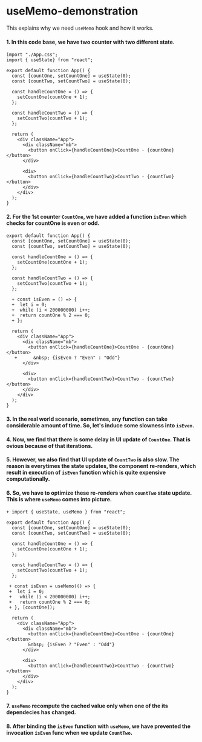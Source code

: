 # useMemo-demonstration
This explains why we need `useMemo` hook and how it works.

#### 1. In this code base, we have two counter with two different state.

```
import "./App.css";
import { useState} from "react";

export default function App() {
  const [countOne, setCountOne] = useState(0);
  const [countTwo, setCountTwo] = useState(0);

  const handleCountOne = () => {
    setCountOne(countOne + 1);
  };

  const handleCountTwo = () => {
    setCountTwo(countTwo + 1);
  };

  return (
    <div className="App">
      <div className="mb">
        <button onClick={handleCountOne}>CountOne - {countOne}</button>
      </div>

      <div>
        <button onClick={handleCountTwo}>CountTwo - {countTwo}</button>
      </div>
    </div>
  );
}
```

#### 2. For the 1st counter `CountOne`, we have added a function `isEven` which checks for countOne is even or odd.

```
export default function App() {
  const [countOne, setCountOne] = useState(0);
  const [countTwo, setCountTwo] = useState(0);

  const handleCountOne = () => {
    setCountOne(countOne + 1);
  };

  const handleCountTwo = () => {
    setCountTwo(countTwo + 1);
  };

  + const isEven = () => {
  +  let i = 0;
  +  while (i < 200000000) i++;
  +  return countOne % 2 === 0;
  + };

  return (
    <div className="App">
      <div className="mb">
        <button onClick={handleCountOne}>CountOne - {countOne}</button>
   +      &nbsp; {isEven ? "Even" : "Odd"}
      </div>

      <div>
        <button onClick={handleCountTwo}>CountTwo - {countTwo}</button>
      </div>
    </div>
  );
}
```

#### 3. In the real world scenario, sometimes, any function can take considerable amount of time. So, let's induce some slowness into `isEven`.

#### 4. Now, we find that there is some delay in UI update of `CountOne`. That is ovious because of that iterations.

#### 5. However, we also find that UI update of `CountTwo` is also slow. The reason is everytimes the state updates, the component re-renders, which result in execution of `isEven` function which is quite expensive computationally.

#### 6. So, we have to optimize these re-renders when `countTwo` state update. This is where `useMemo` comes into picture.

```
+ import { useState, useMemo } from "react";

export default function App() {
  const [countOne, setCountOne] = useState(0);
  const [countTwo, setCountTwo] = useState(0);

  const handleCountOne = () => {
    setCountOne(countOne + 1);
  };

  const handleCountTwo = () => {
    setCountTwo(countTwo + 1);
  };

 + const isEven = useMemo(() => {
 +  let i = 0;
 +   while (i < 200000000) i++;
 +   return countOne % 2 === 0;
 + }, [countOne]);

  return (
    <div className="App">
      <div className="mb">
        <button onClick={handleCountOne}>CountOne - {countOne}</button>
        &nbsp; {isEven ? "Even" : "Odd"}
      </div>

      <div>
        <button onClick={handleCountTwo}>CountTwo - {countTwo}</button>
      </div>
    </div>
  );
}

```

#### 7. `useMemo` recompute the cached value only when one of the its dependecies has changed.

#### 8. After binding the `isEven` function with `useMemo`, we have prevented the invocation `isEven` func when we update `CountTwo`.

